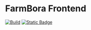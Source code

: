# FarmBora Frontend

[![Build](https://github.com/farm-bora/farm-bora-frontend/actions/workflows/build-containers.yml/badge.svg)](https://github.com/farm-bora/farm-bora-frontend/actions/workflows/build-containers.yml)
[![Static Badge](https://img.shields.io/badge/Browse_On-Code_Engine-blue)](https://farm-bora-frontend.18rsgxmzc56t.eu-gb.codeengine.appdomain.cloud/)

